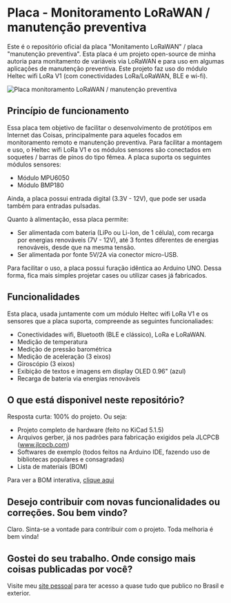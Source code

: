 # Placa - Monitoramento LoRaWAN / manutenção preventiva

Este é o repositório oficial da placa "Monitamento LoRaWAN" / placa "manutenção preventiva". Esta placa é um projeto open-source de minha autoria para monitamento de variáveis via LoRaWAN e para uso em algumas aplicações de manutenção preventiva. Este projeto faz uso do módulo Heltec wifi LoRa V1 (com conectividades LoRa/LoRaWAN, BLE e wi-fi).


![Placa monitoramento LoRaWAN / manutenção preventiva](https://github.com/phfbertoleti/placa_monitoramento_lorawan/master/Imagens/placa_montada.jpg)

## Princípio de funcionamento

Essa placa tem objetivo de facilitar o desenvolvimento de protótipos em Internet das Coisas, principalmente para aqueles focados em monitoramento remoto e manutenção preventiva. Para facilitar a montagem e uso, o Heltec wifi LoRa V1 e os módulos sensores são conectados em soquetes / barras de pinos do tipo fêmea. 
A placa suporta os seguintes módulos sensores:

* Módulo MPU6050
* Módulo BMP180

Ainda, a placa possui entrada digital (3.3V - 12V), que pode ser usada também para entradas pulsadas.

Quanto à alimentação, essa placa permite:
- Ser alimentada com bateria (LiPo ou Li-Ion, de 1 célula), com recarga por energias renováveis (7V - 12V), até 3 fontes diferentes de energias renováveis, desde que na mesma tensão.
- Ser alimentada por fonte 5V/2A via conector micro-USB.

Para facilitar o uso, a placa possui furação idêntica ao Arduino UNO. Dessa forma, fica mais simples projetar cases ou utilizar cases já fabricados.

## Funcionalidades

Esta placa, usada juntamente com um módulo Heltec wifi LoRa V1 e os sensores que a placa suporta, compreende as seguintes funcionaliades:
 
* Conectividades wifi, Bluetooth (BLE e clássico), LoRa e LoRaWAN.
* Medição de temperatura
* Medição de pressão barométrica
* Medição de aceleração (3 eixos)
* Giroscópio (3 eixos)
* Exibição de textos e imagens em display OLED 0.96" (azul)
* Recarga de bateria via energias renováveis

## O que está disponivel neste repositório?

Resposta curta: 100% do projeto. Ou seja:

* Projeto completo de hardware (feito no KiCad 5.1.5)
* Arquivos gerber, já nos padrões para fabricação exigidos pela JLCPCB (www.jlcpcb.com)
* Softwares de exemplo (todos feitos na Arduino IDE, fazendo uso de bibliotecas populares e consagradas)
* Lista de materiais (BOM)

Para ver a BOM interativa, [clique aqui](https://htmlpreview.github.io/?https://github.com/phfbertoleti/placa_monitoramento_lorawan/blob/master/Hardware/BOM/ibom.html)

## Desejo contribuir com novas funcionalidades ou correções. Sou bem vindo?

Claro. Sinta-se a vontade para contribuir com o projeto. Toda melhoria é bem vinda!

## Gostei do seu trabalho. Onde consigo mais coisas publicadas por você?

Visite meu [site pessoal](http://www.pedrobertoleti.com.br) para ter acesso a quase tudo que publico no Brasil e exterior.